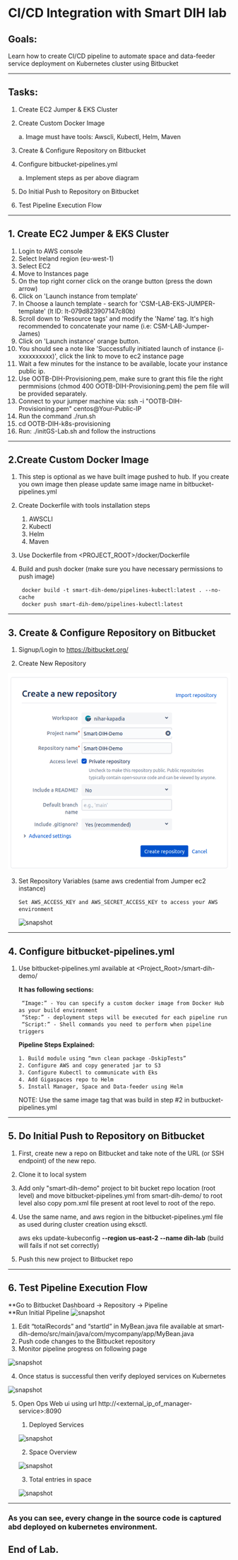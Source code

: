 # CI/CD Integration with Smart DIH lab

## Goals:

Learn how to create CI/CD pipeline to automate space and data-feeder service deployment on Kubernetes cluster using Bitbucket

----------------

## Tasks:

1. Create EC2 Jumper & EKS Cluster
2. Create Custom Docker Image

   a. Image must have tools: Awscli, Kubectl, Helm, Maven

3. Create & Configure Repository on Bitbucket

4. Configure bitbucket-pipelines.yml

   a. Implement steps as per above diagram

5. Do Initial Push to Repository on Bitbucket

6. Test Pipeline Execution Flow


----------------

## 1. Create EC2 Jumper & EKS Cluster

1. Login to AWS console
2. Select Ireland region (eu-west-1)
3. Select EC2
4. Move to Instances page
5. On the top right corner click on the orange button (press the down arrow)
6. Click on 'Launch instance from template'
7. In Choose a launch template - search for 'CSM-LAB-EKS-JUMPER-template' (lt ID: lt-079d823907147c80b)
8. Scroll down to 'Resource tags' and modify the 'Name' tag. It's high recommended to concatenate your name (i.e: CSM-LAB-Jumper-James)
9. Click on 'Launch instance' orange button.
10. You should see a note like 'Successfully initiated launch of instance (i-xxxxxxxxxx)', click the link to move to ec2 instance page
11. Wait a few minutes for the instance to be available, locate your instance public ip.
12. Use OOTB-DIH-Provisioning.pem, make sure to grant this file the right permmisions (chmod 400 OOTB-DIH-Provisioning.pem) the pem file will be provided separately.
13. Connect to your jumper machine via: ssh -i "OOTB-DIH-Provisioning.pem" centos@Your-Public-IP
14. Run the command ./run.sh
15. cd OOTB-DIH-k8s-provisioning
16. Run: ./initGS-Lab.sh and follow the instructions

--------------

## 2.Create Custom Docker Image

1. This step is optional as we have built image pushed to hub. If you create you own image then please update same image name in bitbucket-pipelines.yml

2. Create Dockerfile with tools installation steps

   1. AWSCLI
   2. Kubectl
   3. Helm
   4. Maven

3. Use Dockerfile from <PROJECT_ROOT>/docker/Dockerfile 

4. Build and push docker (make sure you have necessary permissions to push image)
   ```
    docker build -t smart-dih-demo/pipelines-kubectl:latest . --no-cache
    docker push smart-dih-demo/pipelines-kubectl:latest
   ```

----------
## 3. Create & Configure Repository on Bitbucket

1. Signup/Login to https://bitbucket.org/

2. Create New Repository

![snapshot](Pictures/Picture1.png)

3. Set Repository Variables (same aws credential from Jumper ec2 instance)
    ```
   Set AWS_ACCESS_KEY and AWS_SECRET_ACCESS_KEY to access your AWS environment
   ```
    ![snapshot](Pictures/Picture2.png)

--------------
## 4. Configure bitbucket-pipelines.yml

1. Use bitbucket-pipelines.yml available at <Project_Root>/smart-dih-demo/

   **It has following sections:**

   ```
    “Image:” - You can specify a custom docker image from Docker Hub as your build environment
    “Step:” - deployment steps will be executed for each pipeline run
    “Script:” - Shell commands you need to perform when pipeline triggers
   ```

   **Pipeline Steps Explained:**
    ```
    1. Build module using “mvn clean package -DskipTests”
    2. Configure AWS and copy generated jar to S3
    3. Configure Kubectl to communicate with Eks
    4. Add Gigaspaces repo to Helm
    5. Install Manager, Space and Data-feeder using Helm
    ```
   NOTE: Use the same image tag that was build in step #2 in butbucket-pipelines.yml  

-----------------
## 5. Do Initial Push to Repository on Bitbucket

1. First, create new a repo on Bitbucket and take note of the URL (or SSH endpoint) of the new repo.

2. Clone it to local system

3. Add only "smart-dih-demo" project to bit bucket repo location (root level) and move bitbucket-pipelines.yml from smart-dih-demo/ to root level also copy pom.xml file present at root level to root of the repo. 

4. Use the same name, and aws region in the bitbucket-pipelines.yml file as used during cluster creation using eksctl.

    aws eks update-kubeconfig **--region us-east-2** **--name dih-lab** (build will fails if not set correctly)

5. Push this new project to Bitbucket repo

-------------
## 6. Test Pipeline Execution Flow

**Go to Bitbucket Dashboard -> Repository -> Pipeline <br/>
**Run Initial Pipeline
![snapshot](Pictures/Picture8.png)

1. Edit “totalRecords” and “startId” in MyBean.java file available at smart-dih-demo/src/main/java/com/mycompany/app/MyBean.java
2. Push code changes to the Bitbucket repository
3. Monitor pipeline progress on following page

![snapshot](Pictures/Picture3.png)

4. Once status is successful then verify deployed services on Kubernetes

![snapshot](Pictures/Picture4.png)

5. Open Ops Web ui using url http://<external_ip_of_manager-service>:8090

    1. Deployed Services

   ![snapshot](Pictures/Picture5.png)

    2. Space Overview

   ![snapshot](Pictures/Picture6.png)

    3. Total entries in space

   ![snapshot](Pictures/Picture7.png)

-------------

### As you can see, every change in the source code is captured abd deployed on kubernetes environment.

## End of Lab.